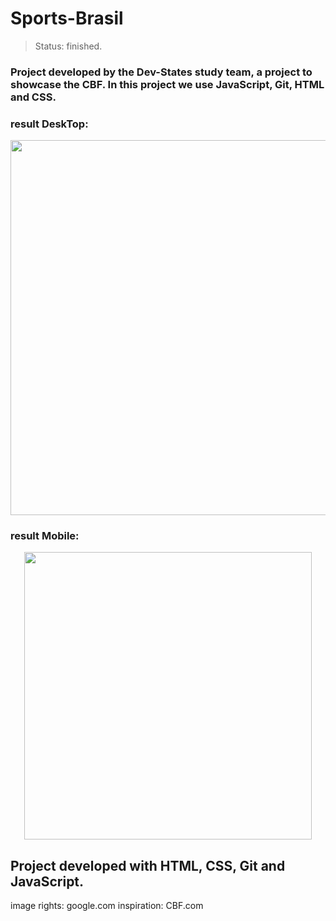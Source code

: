 # Sports-Brasil

> Status: finished.

### Project developed by the Dev-States study team, a project to showcase the CBF. In this project we use JavaScript, Git, HTML and CSS.

### result DeskTop:

<p align="center">
    <img width="600" src="./assets/to-readme/desktop.gif">
</p>

### result Mobile:

<p align="center">
    <img width="460" src="./assets/to-readme/mobile.gif">
</p>

## Project developed with HTML, CSS, Git and JavaScript.

image rights: google.com
inspiration: CBF.com
